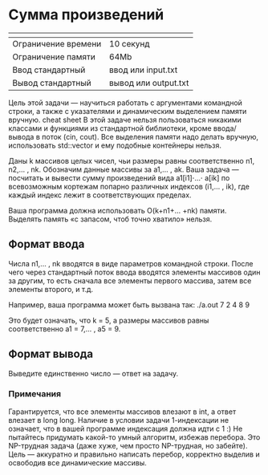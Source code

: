 # Сумма произведений

| <span>  |   |
|---|---|
| Ограничение времени	| 10 секунд             |
| Ограничение памяти  |	64Mb                  |
| Ввод	стандартный   | ввод или input.txt    |
| Вывод	стандартный   | вывод или output.txt  |

Цель этой задачи — научиться работать с аргументами командной строки, а также с указателями и динамическим выделением памяти вручную.
cheat sheet
В этой задаче нельзя пользоваться никакими классами и функциями из стандартной библиотеки, кроме ввода/вывода в поток (cin, cout). Все выделения памяти надо делать вручную, использовать std::vector и ему подобные контейнеры нельзя.

Даны k массивов целых чисел, чьи размеры равны соответственно n1, n2,… , nk. Обозначим данные массивы за a1,… , ak. Ваша задача — посчитать и вывести сумму произведений вида a1[i1]⋅…⋅ a[ik] по всевозможным кортежам попарно различных индексов (i1,… , ik), где каждый индекс лежит в соответствующих пределах.

Ваша программа должна использовать O(k+n1+… +nk) памяти. Выделять память «с запасом, чтоб точно хватило» нельзя.

## Формат ввода
Числа n1,… , nk вводятся в виде параметров командной строки. После чего через стандартный поток ввода вводятся элементы массивов один за другим, то есть сначала все элементы первого массива, затем все элементы второго, и т.д.

Например, ваша программа может быть вызвана так: ./a.out 7 2 4 8 9

Это будет означать, что k = 5, а размеры массивов равны соответственно a1 = 7,… , a5 = 9.

## Формат вывода
Выведите единственно число — ответ на задачу.

### Примечания
Гарантируется, что все элементы массивов влезают в int, а ответ влезает в long long.
Наличие в условии задачи 1-индексации не означает, что в вашей программе индексация должна идти с 1 :)
Не пытайтесь придумать какой-то умный алгоритм, избежав перебора. Это NP-трудная задача (даже хуже, чем просто NP-трудная, но забейте). Цель — аккуратно и правильно написать перебор, корректно выделив и освободив все динамические массивы.
